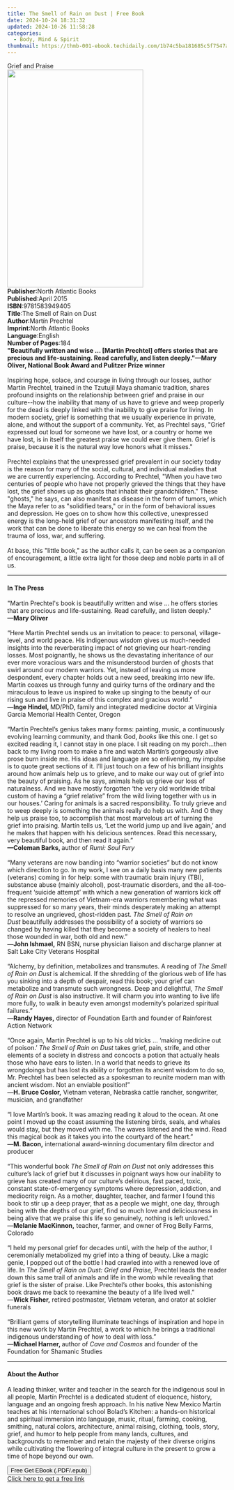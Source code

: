```yaml
---
title: The Smell of Rain on Dust | Free Book
date: 2024-10-24 18:31:32
updated: 2024-10-26 11:58:28
categories:
  - Body, Mind & Spirit
thumbnail: https://thmb-001-ebook.techidaily.com/1b74c5ba181685c5f7547a1b1dbda354df357ec481b37e6cb54122d2f5532e65.jpg
---
```

<main id="book-container">
  <div class="flex flex-col">
    <div class="book-brief flex-1 py-6 px-4 sm:p-6 md:py-10 md:px-8">
      <!-- brief-->
      <div class="book-brief-main">Grief and Praise</div>
    </div>
    <div
      class="book-meta-info flex-1 grid gap-4 col-start-1 col-end-3 row-start-1 sm:mb-6 sm:grid-cols-4 lg:gap-6 lg:col-start-2 lg:row-end-6 lg:row-span-6 lg:mb-0"
    >
      <div
        class="book-meta-info-left place-content-center mt-4 p-4 text-sm leading-6 col-start-2 col-span-2 dark:text-slate-400"
      >
        <img
          class="w-full h-500 object-cover rounded-lg sm:h-255 sm:col-span-2 lg:col-span-full"
          src="https://img-001-ebook.techidaily.com/6861b978f6d309c1421f1e770571907c5f94a60714cf80769a9bf667da0dd0df.jpg"
          alt=""
          width="312"
          height="500"
        />
      </div>
      <div
        class="book-meta-info-right mt-2 col-start-1 row-start-2 col-span-3 self-center"
      >
        <!-- meta data  -->
        <div class="flex flex-col px-4 md:px-8">
          <div class="flex-1">
            <strong>Publisher</strong>:<span class="px-2"
              >North Atlantic Books</span
            >
          </div>
          <div class="flex-1">
            <strong>Published</strong>:<span class="px-2">April 2015</span>
          </div>
          <div class="flex-1">
            <strong>ISBN</strong>:<span class="px-2">9781583949405</span>
          </div>
          <div class="flex-1">
            <strong>Title</strong>:<span class="px-2"
              >The Smell of Rain on Dust</span
            >
          </div>
          <div class="flex-1">
            <strong>Author</strong>:<span class="px-2">Martín Prechtel</span>
          </div>
          <div class="flex-1">
            <strong>Imprint</strong>:<span class="px-2"
              >North Atlantic Books</span
            >
          </div>
          <div class="flex-1">
            <strong>Language</strong>:<span class="px-2">English</span>
          </div>
          <div class="flex-1">
            <strong>Number of Pages</strong>:<span class="px-2">184</span>
          </div>
        </div>
      </div>
    </div>
    <div class="book-description flex-1 py-6 px-4 sm:p-6 md:py-10 md:px-8">
      <div class="book-description-main">
        <div accordion-content="" id="description">
          <b
            >"Beautifully written and wise … [Martin Prechtel] offers stories
            that are precious and life-sustaining. Read carefully, and listen
            deeply."—Mary Oliver, National Book Award and Pulitzer Prize
            winner</b
          ><br /><br />Inspiring hope, solace, and courage in living through our
          losses, author Martín Prechtel, trained in the Tzutujil Maya shamanic
          tradition, shares profound insights on the relationship between grief
          and praise in our culture--how the inability that many of us have to
          grieve and weep properly for the dead is deeply linked with the
          inability to give praise for living. In modern society, grief is
          something that we usually experience in private, alone, and without
          the support of a community. Yet, as Prechtel says, "Grief expressed
          out loud for someone we have lost, or a country or home we have lost,
          is in itself the greatest praise we could ever give them. Grief is
          praise, because it is the natural way love honors what it misses."<br /><br />Prechtel
          explains that the unexpressed grief prevalent in our society today is
          the reason for many of the social, cultural, and individual maladies
          that we are currently experiencing. According to Prechtel, "When you
          have two centuries of people who have not properly grieved the things
          that they have lost, the grief shows up as ghosts that inhabit their
          grandchildren." These "ghosts," he says, can also manifest as disease
          in the form of tumors, which the Maya refer to as "solidified tears,"
          or in the form of behavioral issues and depression. He goes on to show
          how this collective, unexpressed energy is the long-held grief of our
          ancestors manifesting itself, and the work that can be done to
          liberate this energy so we can heal from the trauma of loss, war, and
          suffering.<br /><br />At base, this "little book," as the author calls
          it, can be seen as a companion of encouragement, a little extra light
          for those deep and noble parts in all of us.
        </div>
        <div class="accordion-fader"></div>
      </div>
    </div>
    <div class="book-excerpts flex-1 py-6 px-4 sm:p-6 md:py-10 md:px-8">
      <!-- excerpts-->
      <div class="book-excerpts-main">
        <hr />
        <h4 class="placeholder placeholder-heading">
          <span>In The Press</span>
        </h4>
        <p>
          "Martin Prechtel's book is beautifully written and wise … he offers
          stories that are precious and life-sustaining. Read carefully, and
          listen deeply." <br /><b>—Mary Oliver<br /><br /></b>“Here Martín
          Prechtel sends us an invitation to peace: to personal, village-level,
          and world peace. His indigenous wisdom gives us much-needed insights
          into the reverberating impact of not grieving our heart-rending
          losses. Most poignantly, he shows us the devastating inheritance of
          our ever more voracious wars and the misunderstood burden of ghosts
          that swirl around our modern warriors. Yet, instead of leaving us more
          despondent, every chapter holds out a new seed, breaking into new
          life. Martín coaxes us through funny and quirky turns of the ordinary
          and the miraculous to leave us inspired to wake up singing to the
          beauty of our rising sun and live in praise of this complex and
          gracious world.”<br />—<b>Inge Hindel, </b>MD/PhD, family and
          integrated medicine doctor at Virginia Garcia Memorial Health Center,
          Oregon<br /><br />
          “Martín Prechtel’s genius takes many forms: painting, music, a
          continuously evolving learning community, and thank God,
          <i>books </i>like this one. I get so excited reading it, I cannot stay
          in one place. I sit reading on my porch…then back to my living room to
          make a fire and watch Martín’s gorgeously alive prose burn inside me.
          His ideas and language are so enlivening, my impulse is to quote great
          sections of it. I’ll just touch on a few of his brilliant insights
          around how animals help us to grieve, and to make our way out of grief
          into the beauty of praising. As he says, animals help us grieve our
          loss of naturalness. And we have mostly forgotten ‘the very old
          worldwide tribal custom of having a “grief relative” from the wild
          living together with us in our houses.’ Caring for animals is a sacred
          responsibility. To truly grieve and to weep deeply is something the
          animals really do help us with. And O they help us praise too, to
          accomplish that most marvelous art of turning the grief into praising.
          Martín tells us, ‘Let the world jump up and live again,’ and he makes
          that happen with his delicious sentences. Read this necessary, very
          beautiful book, and then read it again.”<br /><b>—Coleman Barks, </b
          >author of <i>Rumi: Soul Fury<br /></i><br />“Many veterans are now
          banding into “warrior societies” but do not know which direction to
          go. In my work, I see on a daily basis many new patients (veterans)
          coming in for help: some with traumatic brain injury (TBI), substance
          abuse (mainly alcohol), post-traumatic disorders, and the
          all-too-frequent ‘suicide attempt’ with which a new generation of
          warriors kick off the repressed memories of Vietnam-era warriors
          remembering what was suppressed for so many years, their minds
          desperately making an attempt to resolve an ungrieved, ghost-ridden
          past.&nbsp;<i>The Smell of Rain on Dust</i>&nbsp;beautifully addresses
          the possibility of a society of warriors so changed by having killed
          that they become a society of healers to heal those wounded in war,
          both old and new.”<br />—<b>John Ishmael,</b>&nbsp;RN BSN, nurse
          physician liaison and discharge planner at Salt Lake City Veterans
          Hospital<br /><br />
          “Alchemy, by definition, metabolizes and transmutes. A reading of
          <i>The Smell of Rain on Dust</i> is alchemical. If the shredding of
          the glorious web of life has you sinking into a depth of despair, read
          this book; your grief can metabolize and transmute such wrongness.
          Deep and delightful, <i>The Smell of Rain on Dust</i> is also
          instructive. It<i> </i>will charm you into wanting to live life more
          fully, to walk in beauty even amongst modernity’s polarized spiritual
          failures.”<br />—<b>Randy Hayes,</b> director of Foundation Earth and
          founder of Rainforest Action Network<br /><br />
          “Once again, Martin Prechtel is up to his old tricks … ‘making
          medicine out of poison.’ <i>The Smell of Rain on Dust </i>takes grief,
          pain, strife, and other elements of a society in distress and concocts
          a potion that actually heals those who have ears to listen. In a world
          that needs to grieve its wrongdoings but has lost its ability or
          forgotten its ancient wisdom to do so, Mr. Prechtel has been selected
          as a spokesman to reunite modern man with ancient wisdom. Not an
          enviable position!”<br />—<b>H. Bruce Coslor,</b> Vietnam veteran,
          Nebraska cattle rancher, songwriter, musician, and grandfather<br /><br />
          “I love Martín’s book. It was amazing reading it aloud to the ocean.
          At one point I moved up the coast assuming the listening birds, seals,
          and whales would stay, but they moved with me. The waves listened and
          the wind. Read this magical book as it takes you into the courtyard of
          the heart.”<br />—<b>M. Bacon,</b> international award-winning
          documentary film director and producer<br /><br />
          “This wonderful book <i>The Smell of Rain on Dust</i> not only
          addresses this culture’s lack of grief but it discusses in poignant
          ways how our inability to grieve has created many of our culture’s
          delirious, fast paced, toxic, constant state-of-emergency symptoms
          where depression, addiction, and mediocrity reign. As a mother,
          daughter, teacher, and farmer I found this book to stir up a deep
          prayer, that as a people we might, one day, through being with the
          depths of our grief, find so much love and deliciousness in being
          alive that we praise this life so genuinely, nothing is left
          unloved.”<br />—<b>Melanie MacKinnon,</b> teacher, farmer, and owner
          of Frog Belly Farms, Colorado<br /><br />“I held my personal grief for
          decades until, with the help of the author, I ceremonially metabolized
          my grief into a thing of beauty. Like a magic genie, I popped out of
          the bottle I had crawled into with a renewed love of life. In
          <i>The Smell of Rain on Dust: Grief and Praise,</i> Prechtel leads the
          reader down this same trail of animals and life in the womb while
          revealing that grief is the sister of praise. Like Prechtel’s other
          books, this astonishing book draws me back to reexamine the beauty of
          a life lived well.”<br />—<b>Wick Fisher,</b> retired postmaster,
          Vietnam veteran, and orator at soldier funerals<br /><br />
          “Brilliant gems of storytelling illuminate teachings of inspiration
          and hope in this new work by Martin Prechtel, a work to which he
          brings a traditional indigenous understanding of how to deal with
          loss.”<br />—<b>Michael Harner, </b>author of
          <i>Cave and Cosmos </i>and founder of the Foundation for Shamanic
          Studies
        </p>
      </div>
    </div>
    <div class="book-about-author flex-1 py-6 px-4 sm:p-6 md:py-10 md:px-8">
      <!-- about author-->
      <div class="book-main-author-main">
        <hr />
        <h4 class="placeholder placeholder-heading">
          <span>About the Author</span>
        </h4>
        <p>
          A leading thinker, writer and teacher in the search for the
          indigenous&nbsp;soul in all people, Martín Prechtel is a dedicated
          student of&nbsp;eloquence, history, language and an ongoing fresh
          approach. In&nbsp;his native New Mexico Martín teaches at his
          international school&nbsp;Bolad’s Kitchen: a hands-on historical and
          spiritual immersion&nbsp;into language, music, ritual, farming,
          cooking, smithing, natural&nbsp;colors, architecture, animal raising,
          clothing, tools, story, grief, and&nbsp;humor to help people from many
          lands, cultures, and backgrounds&nbsp;to remember and retain the
          majesty of their diverse origins while&nbsp;cultivating the flowering
          of integral culture in the present to grow&nbsp;a time of hope beyond
          our own.
        </p>
      </div>
    </div>
    <div class="book-free-get flex-1 py-6 px-4 sm:p-6 md:py-10 md:px-8">
      <button
        id="btn-free-get"
        class="bg-blue-500 hover:bg-blue-700 text-white font-bold py-2 px-4 rounded"
      >
        Free Get EBook (.PDF/.epub)
      </button>
      <div id="countdown-display" class="px-2 text-lg mt-2"></div>
      <a
        id="free-link"
        class="hidden bg-blue-500 hover:bg-blue-700 text-white font-bold py-2 px-4 rounded"
        href="https://www.ebooks.com/en-us/book/1776791/the-smell-of-rain-on-dust/mart-n-prechtel/"
        target="_blank"
        >Click here to get a free link</a
      >
    </div>
    <script>
      let countdownTime = 0;
      let countdownInterval = null;
      document
        .getElementById('btn-free-get')
        .addEventListener('click', startCountdown);
      function startCountdown() {
        countdownTime = new Date().getTime() + 60000 * 3;
        countdownInterval = setInterval(updateCountdown, 1000);
        document.getElementById('btn-free-get').disabled = true;
        document
          .getElementById('btn-free-get')
          .classList.add('bg-gray-500', 'cursor-not-allowed');
      }
      function updateCountdown() {
        let currentTime = new Date().getTime();
        let timeLeft = countdownTime - currentTime;
        let secondsLeft = Math.floor(timeLeft / 1000);
        document.getElementById('countdown-display').innerHTML =
          `Remaining time: ${secondsLeft} seconds.`;
        if (secondsLeft <= 0) {
          clearInterval(countdownInterval);
          document.getElementById('btn-free-get').classList.add('hidden');
          document.getElementById('free-link').classList.remove('hidden');
          document.getElementById('countdown-display').innerHTML = '';
        }
      }
    </script>
  </div>
</main>
